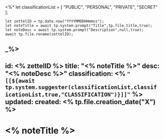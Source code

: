 <%*
    let classificationList = [
        "PUBLIC",
        "PERSONAL",
        "PRIVATE",
        "SECRET"
    ];
    
	let zettelID = tp.date.now("YYYYMMDDHHmmss");
	let noteTitle = await tp.system.prompt("Title",tp.file.title,true);
	let noteDesc = await tp.system.prompt("Description",null,true);
	await tp.file.rename(zettelID);
_%>
---
id: <% zettelID %>
title: "<% noteTitle %>"
desc: "<% noteDesc %>"
classification: <% `"[[${await tp.system.suggester(classificationList,classificationList,true,"CLASSIFICATION")}]]"` %>
updated: 
created: <% tp.file.creation_date("X") %>
---

# <% noteTitle %>

